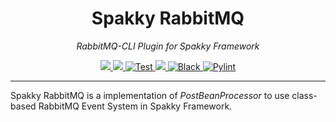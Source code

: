<h1 align="center">Spakky RabbitMQ</h1>
<p align="center">
    <em>RabbitMQ-CLI Plugin for Spakky Framework</em>
</p>
<p align="center">
    <a href="https://pypi.org/project/spakky-rabbitmq">
        <img src="https://img.shields.io/pypi/v/spakky-rabbitmq?label=latest&color=blue">
    </a>
    <a href="https://github.com/E5presso/spakky-rabbitmq">
        <img src="https://img.shields.io/badge/python-3.10_|_3.11_|_3.12-green.svg">
    </a>
    <a href="https://github.com/E5presso/spakky-rabbitmq/actions/workflows/test.yml">
        <img src="https://github.com/E5presso/spakky-rabbitmq/actions/workflows/test.yml/badge.svg" alt="Test">
    </a>
    <a href="https://codecov.io/gh/E5presso/spakky-rabbitmq" > 
        <img src="https://codecov.io/gh/E5presso/spakky-rabbitmq/graph/badge.svg?token=w4NL9k9uQp"/> 
    </a>
    <a href="https://github.com/psf/black">
        <img src="https://img.shields.io/badge/code%20style-black-000000.svg" alt="Black">
    </a>
    <a href="https://github.com/pylint-dev/pylint">
        <img src="https://img.shields.io/badge/linting-pylint-yellowgreen" alt="Pylint">
    </a>
</p>

---

Spakky RabbitMQ is a implementation of *PostBeanProcessor* to use class-based RabbitMQ Event System in Spakky Framework.

